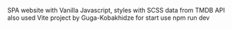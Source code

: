 SPA website with Vanilla Javascript,
styles with SCSS 
data from TMDB API 
also used Vite 
project by Guga-Kobakhidze
for start use npm run dev
